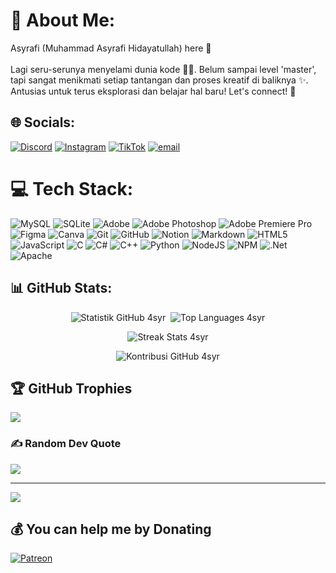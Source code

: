 # 💫 About Me:
Asyrafi (Muhammad Asyrafi Hidayatullah) here 👋<br><br>Lagi seru-serunya menyelami dunia kode 👨‍💻. Belum sampai level 'master', tapi sangat menikmati setiap tantangan dan proses kreatif di baliknya ✨. Antusias untuk terus eksplorasi dan belajar hal baru! Let's connect! 🚀


## 🌐 Socials:
[![Discord](https://img.shields.io/badge/Discord-%237289DA.svg?logo=discord&logoColor=white)](https://discord.gg/https://discord.gg/HNFErMBMmk) [![Instagram](https://img.shields.io/badge/Instagram-%23E4405F.svg?logo=Instagram&logoColor=white)](https://instagram.com/asyrafi12_) [![TikTok](https://img.shields.io/badge/TikTok-%23000000.svg?logo=TikTok&logoColor=white)](https://tiktok.com/@asyrafi12_) [![email](https://img.shields.io/badge/Email-D14836?logo=gmail&logoColor=white)](mailto:asyrafirafi38@gmail.com) 

# 💻 Tech Stack:
![MySQL](https://img.shields.io/badge/mysql-4479A1.svg?style=for-the-badge&logo=mysql&logoColor=white) ![SQLite](https://img.shields.io/badge/sqlite-%2307405e.svg?style=for-the-badge&logo=sqlite&logoColor=white) ![Adobe](https://img.shields.io/badge/adobe-%23FF0000.svg?style=for-the-badge&logo=adobe&logoColor=white) ![Adobe Photoshop](https://img.shields.io/badge/adobe%20photoshop-%2331A8FF.svg?style=for-the-badge&logo=adobe%20photoshop&logoColor=white) ![Adobe Premiere Pro](https://img.shields.io/badge/Adobe%20Premiere%20Pro-9999FF.svg?style=for-the-badge&logo=Adobe%20Premiere%20Pro&logoColor=white) ![Figma](https://img.shields.io/badge/figma-%23F24E1E.svg?style=for-the-badge&logo=figma&logoColor=white) ![Canva](https://img.shields.io/badge/Canva-%2300C4CC.svg?style=for-the-badge&logo=Canva&logoColor=white) ![Git](https://img.shields.io/badge/git-%23F05033.svg?style=for-the-badge&logo=git&logoColor=white) ![GitHub](https://img.shields.io/badge/github-%23121011.svg?style=for-the-badge&logo=github&logoColor=white) ![Notion](https://img.shields.io/badge/Notion-%23000000.svg?style=for-the-badge&logo=notion&logoColor=white) ![Markdown](https://img.shields.io/badge/markdown-%23000000.svg?style=for-the-badge&logo=markdown&logoColor=white) ![HTML5](https://img.shields.io/badge/html5-%23E34F26.svg?style=for-the-badge&logo=html5&logoColor=white) ![JavaScript](https://img.shields.io/badge/javascript-%23323330.svg?style=for-the-badge&logo=javascript&logoColor=%23F7DF1E) ![C](https://img.shields.io/badge/c-%2300599C.svg?style=for-the-badge&logo=c&logoColor=white) ![C#](https://img.shields.io/badge/c%23-%23239120.svg?style=for-the-badge&logo=csharp&logoColor=white) ![C++](https://img.shields.io/badge/c++-%2300599C.svg?style=for-the-badge&logo=c%2B%2B&logoColor=white) ![Python](https://img.shields.io/badge/python-3670A0?style=for-the-badge&logo=python&logoColor=ffdd54) ![NodeJS](https://img.shields.io/badge/node.js-6DA55F?style=for-the-badge&logo=node.js&logoColor=white) ![NPM](https://img.shields.io/badge/NPM-%23CB3837.svg?style=for-the-badge&logo=npm&logoColor=white) ![.Net](https://img.shields.io/badge/.NET-5C2D91?style=for-the-badge&logo=.net&logoColor=white) ![Apache](https://img.shields.io/badge/apache-%23D42029.svg?style=for-the-badge&logo=apache&logoColor=white)
## 📊 GitHub Stats:

<p align="center">
  <img src="https://github-readme-stats.vercel.app/api?username=4syr&theme=ocean_dark&hide_border=false&include_all_commits=false&count_private=true" alt="Statistik GitHub 4syr"/>&nbsp;&nbsp;<img src="https://github-readme-stats.vercel.app/api/top-langs/?username=4syr&theme=ocean_dark&hide_border=false&include_all_commits=false&count_private=true&layout=compact" alt="Top Languages 4syr"/>
</p>
<p align="center">
  <img src="https://nirzak-streak-stats.vercel.app/?user=4syr&theme=ocean_dark&hide_border=false" alt="Streak Stats 4syr"/>
</p>

<p align="center">
  <img src="https://ghchart.rshah.org/4syr" alt="Kontribusi GitHub 4syr" />
</p>

## 🏆 GitHub Trophies
![](https://github-profile-trophy.vercel.app/?username=4syr&theme=ocean_dark&no-frame=false&no-bg=false&margin-w=4)

### ✍️ Random Dev Quote
![](https://quotes-github-readme.vercel.app/api?type=horizontal&theme=radical)

---
[![](https://visitcount.itsvg.in/api?id=4syr&icon=0&color=0)](https://visitcount.itsvg.in)

  ## 💰 You can help me by Donating
  [![Patreon](https://img.shields.io/badge/Patreon-F96854?style=for-the-badge&logo=patreon&logoColor=white)](https://patreon.com/Asyrafi) 

  
<!-- Proudly created with GPRM ( https://gprm.itsvg.in ) -->
